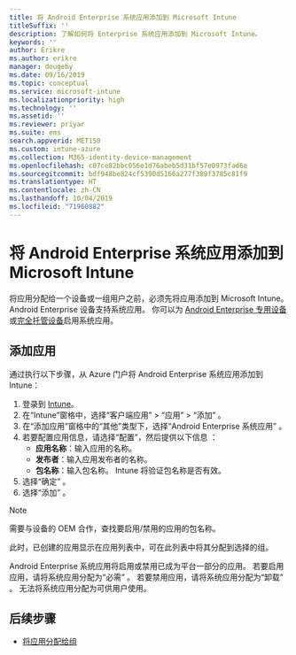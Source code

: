 ```yaml
---
title: 将 Android Enterprise 系统应用添加到 Microsoft Intune
titleSuffix: ''
description: 了解如何将 Enterprise 系统应用添加到 Microsoft Intune。
keywords: ''
author: Erikre
ms.author: erikre
manager: dougeby
ms.date: 09/16/2019
ms.topic: conceptual
ms.service: microsoft-intune
ms.localizationpriority: high
ms.technology: ''
ms.assetid: ''
ms.reviewer: priyar
ms.suite: ems
search.appverid: MET150
ms.custom: intune-azure
ms.collection: M365-identity-device-management
ms.openlocfilehash: c07ce82bbc056e1d76abeb5d31bf57e0973fad6e
ms.sourcegitcommit: bdf948be824cf5390d5166a277f389f3785c81f9
ms.translationtype: HT
ms.contentlocale: zh-CN
ms.lasthandoff: 10/04/2019
ms.locfileid: "71960882"
---
```

# <a name="add-android-enterprise-system-apps-to-microsoft-intune"></a>将 Android Enterprise 系统应用添加到 Microsoft Intune

将应用分配给一个设备或一组用户之前，必须先将应用添加到 Microsoft Intune。 Android Enterprise 设备支持系统应用。 你可以为 [Android Enterprise 专用设备](../enrollment/android-kiosk-enroll.md)或[完全托管设备](../enrollment/android-fully-managed-enroll.md)启用系统应用。

## <a name="add-the-app"></a>添加应用

通过执行以下步骤，从 Azure 门户将 Android Enterprise 系统应用添加到 Intune：

1. 登录到 [Intune](https://go.microsoft.com/fwlink/?linkid=2090973)。
2. 在“Intune”窗格中，选择“客户端应用” > “应用” > “添加”     。
3. 在“添加应用”窗格中的“其他”类型下，选择“Android Enterprise 系统应用”    。
4. 若要配置应用信息，请选择“配置”，然后提供以下信息  ：
    - **应用名称**：输入应用的名称。
    - **发布者**：输入应用发布者的名称。  
    - **包名称**：输入包名称。 Intune 将验证包名称是否有效。
5. 选择“确定”  。
6. 选择“添加”  。

> [!NOTE]
> 需要与设备的 OEM 合作，查找要启用/禁用的应用的包名称。

此时，已创建的应用显示在应用列表中，可在此列表中将其分配到选择的组。 

Android Enterprise 系统应用将启用或禁用已成为平台一部分的应用。 若要启用应用，请将系统应用分配为“必需”  。 若要禁用应用，请将系统应用分配为“卸载”  。 无法将系统应用分配为可供用户使用。


## <a name="next-steps"></a>后续步骤

- [将应用分配给组](apps-deploy.md)
